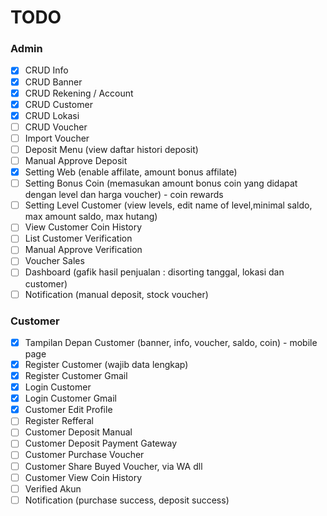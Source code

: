 # TODO

### Admin

-   [x] CRUD Info
-   [x] CRUD Banner
-   [x] CRUD Rekening / Account
-   [x] CRUD Customer
-   [x] CRUD Lokasi
-   [ ] CRUD Voucher
-   [ ] Import Voucher
-   [ ] Deposit Menu (view daftar histori deposit)
-   [ ] Manual Approve Deposit
-   [x] Setting Web (enable affilate, amount bonus affilate)
-   [ ] Setting Bonus Coin (memasukan amount bonus coin yang didapat dengan level dan harga voucher) - coin rewards
-   [ ] Setting Level Customer (view levels, edit name of level,minimal saldo, max amount saldo, max hutang)
-   [ ] View Customer Coin History
-   [ ] List Customer Verification
-   [ ] Manual Approve Verification
-   [ ] Voucher Sales
-   [ ] Dashboard (gafik hasil penjualan : disorting tanggal, lokasi dan customer)
-   [ ] Notification (manual deposit, stock voucher)

### Customer

-   [x] Tampilan Depan Customer (banner, info, voucher, saldo, coin) - mobile page
-   [x] Register Customer (wajib data lengkap)
-   [x] Register Customer Gmail
-   [x] Login Customer
-   [x] Login Customer Gmail
-   [x] Customer Edit Profile
-   [ ] Register Refferal
-   [ ] Customer Deposit Manual
-   [ ] Customer Deposit Payment Gateway
-   [ ] Customer Purchase Voucher
-   [ ] Customer Share Buyed Voucher, via WA dll
-   [ ] Customer View Coin History
-   [ ] Verified Akun
-   [ ] Notification (purchase success, deposit success)
